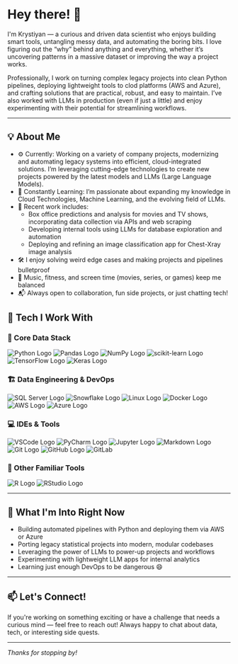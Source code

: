 # Hey there! 👋

I'm Krystiyan — a curious and driven data scientist who enjoys building smart tools, untangling messy data, and automating the boring bits. I love figuring out the “why” behind anything and everything, whether it’s uncovering patterns in a massive dataset or improving the way a project works.

Professionally, I work on turning complex legacy projects into clean Python pipelines, deploying lightweight tools to clod platforms (AWS and Azure), and crafting solutions that are practical, robust, and easy to maintain. I’ve also worked with LLMs in production (even if just a little) and enjoy experimenting with their potential for streamlining workflows.

---

## 💡 About Me

- ⚙️ Currently: Working on a variety of company projects, modernizing and automating legacy systems into efficient, cloud-integrated solutions. I’m leveraging cutting-edge technologies to create new projects powered by the latest models and LLMs (Large Language Models).
- 🧠 Constantly Learning: I’m passionate about expanding my knowledge in Cloud Technologies, Machine Learning, and the evolving field of LLMs.
- 🤖 Recent work includes:
    - Box office predictions and analysis for movies and TV shows, incorporating data collection via APIs and web scraping
    - Developing internal tools using LLMs for database exploration and automation
    - Deploying and refining an image classification app for Chest-Xray image analysis
- 🛠️ I enjoy solving weird edge cases and making projects and pipelines bulletproof  
- 🎸 Music, fitness, and screen time (movies, series, or games) keep me balanced  
- 📬 Always open to collaboration, fun side projects, or just chatting tech!

## 🚀 Tech I Work With

### 🧠 Core Data Stack

![Python Logo](https://img.shields.io/badge/Python-3776AB?style=for-the-badge&logo=python&logoColor=white)
![Pandas Logo](https://img.shields.io/badge/Pandas-150458?style=for-the-badge&logo=pandas&logoColor=white)
![NumPy Logo](https://img.shields.io/badge/NumPy-013243?style=for-the-badge&logo=numpy&logoColor=white)
![scikit-learn Logo](https://img.shields.io/badge/Scikit--Learn-F7931E?style=for-the-badge&logo=scikit-learn&logoColor=white)
![TensorFlow Logo](https://img.shields.io/badge/TensorFlow-FF6F00?style=for-the-badge&logo=tensorflow&logoColor=white)
![Keras Logo](https://img.shields.io/badge/Keras-D00000?style=for-the-badge&logo=keras&logoColor=white)

### 🏗️ Data Engineering & DevOps

![SQL Server Logo](https://img.shields.io/badge/SQL_Server-CC2927?style=for-the-badge&logo=microsoft-sql-server&logoColor=white)
![Snowflake Logo](https://img.shields.io/badge/Snowflake-29B5E8.svg?style=for-the-badge&logo=Snowflake&logoColor=white)
![Linux Logo](https://img.shields.io/badge/Linux-FCC624?style=for-the-badge&logo=linux&logoColor=black)
![Docker Logo](https://img.shields.io/badge/Docker-2496ED.svg?style=for-the-badge&logo=Docker&logoColor=white)
![AWS Logo](https://img.shields.io/badge/AWS-232F3E?style=for-the-badge&logo=amazon-aws&logoColor=white)
![Azure Logo](https://img.shields.io/badge/Azure-0078D4?style=for-the-badge&logo=microsoft-azure&logoColor=white)

### 💻 IDEs & Tools

![VSCode Logo](https://img.shields.io/badge/VSCode-007ACC?style=for-the-badge&logo=visual-studio-code&logoColor=white)
![PyCharm Logo](https://img.shields.io/badge/PyCharm-000000?style=for-the-badge&logo=pycharm&logoColor=white)
![Jupyter Logo](https://img.shields.io/badge/Jupyter-F37626.svg?style=for-the-badge&logo=Jupyter&logoColor=white)
![Markdown Logo](https://img.shields.io/badge/Markdown-000000?style=for-the-badge&logo=markdown&logoColor=white)
![Git Logo](https://img.shields.io/badge/Git-F05032?style=for-the-badge&logo=git&logoColor=white)
![GitHub Logo](https://img.shields.io/badge/GitHub-%23121011.svg?logo=github&logoColor=white)
![GitLab](https://img.shields.io/badge/GitLab-FC6D26?logo=gitlab&logoColor=fff)

### 🧪 Other Familiar Tools

![R Logo](https://img.shields.io/badge/R-276DC3?style=for-the-badge&logo=r&logoColor=white)
![RStudio Logo](https://img.shields.io/badge/RStudio-75AADB?style=for-the-badge&logo=RStudio&logoColor=white)

---

## 🧭 What I'm Into Right Now

- Building automated pipelines with Python and deploying them via AWS or Azure  
- Porting legacy statistical projects into modern, modular codebases
- Leveraging the power of LLMs to power-up projects and workflows
- Experimenting with lightweight LLM apps for internal analytics  
- Learning just enough DevOps to be dangerous 😄

---

## 📫 Let's Connect!

If you're working on something exciting or have a challenge that needs a curious mind — feel free to reach out! Always happy to chat about data, tech, or interesting side quests.

---

*Thanks for stopping by!*  

